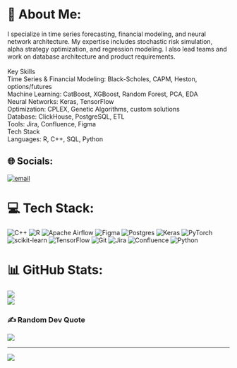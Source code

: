 # 💫 About Me:
I specialize in time series forecasting, financial modeling, and neural network architecture. My expertise includes stochastic risk simulation, alpha strategy optimization, and regression modeling. I also lead teams and work on database architecture and product requirements.<br><br>Key Skills<br>Time Series & Financial Modeling: Black-Scholes, CAPM, Heston, options/futures<br>Machine Learning: CatBoost, XGBoost, Random Forest, PCA, EDA<br>Neural Networks: Keras, TensorFlow<br>Optimization: CPLEX, Genetic Algorithms, custom solutions<br>Database: ClickHouse, PostgreSQL, ETL<br>Tools: Jira, Confluence, Figma<br>Tech Stack<br>Languages: R, C++, SQL, Python


## 🌐 Socials:
[![email](https://img.shields.io/badge/Email-D14836?logo=gmail&logoColor=white)](mailto:nikserbur) 

# 💻 Tech Stack:
![C++](https://img.shields.io/badge/c++-%2300599C.svg?style=for-the-badge&logo=c%2B%2B&logoColor=white) ![R](https://img.shields.io/badge/r-%23276DC3.svg?style=for-the-badge&logo=r&logoColor=white) ![Apache Airflow](https://img.shields.io/badge/Apache%20Airflow-017CEE?style=for-the-badge&logo=Apache%20Airflow&logoColor=white) ![Figma](https://img.shields.io/badge/figma-%23F24E1E.svg?style=for-the-badge&logo=figma&logoColor=white) ![Postgres](https://img.shields.io/badge/postgres-%23316192.svg?style=for-the-badge&logo=postgresql&logoColor=white) ![Keras](https://img.shields.io/badge/Keras-%23D00000.svg?style=for-the-badge&logo=Keras&logoColor=white) ![PyTorch](https://img.shields.io/badge/PyTorch-%23EE4C2C.svg?style=for-the-badge&logo=PyTorch&logoColor=white) ![scikit-learn](https://img.shields.io/badge/scikit--learn-%23F7931E.svg?style=for-the-badge&logo=scikit-learn&logoColor=white) ![TensorFlow](https://img.shields.io/badge/TensorFlow-%23FF6F00.svg?style=for-the-badge&logo=TensorFlow&logoColor=white) ![Git](https://img.shields.io/badge/git-%23F05033.svg?style=for-the-badge&logo=git&logoColor=white) ![Jira](https://img.shields.io/badge/jira-%230A0FFF.svg?style=for-the-badge&logo=jira&logoColor=white) ![Confluence](https://img.shields.io/badge/confluence-%23172BF4.svg?style=for-the-badge&logo=confluence&logoColor=white) ![Python](https://img.shields.io/badge/python-3670A0?style=for-the-badge&logo=python&logoColor=ffdd54)
# 📊 GitHub Stats:
![](https://github-readme-stats.vercel.app/api?username=nikserbur&theme=dark&hide_border=false&include_all_commits=true&count_private=true)<br/>
![](https://github-readme-streak-stats.herokuapp.com/?user=nikserbur&theme=dark&hide_border=false)<br/>

### ✍️ Random Dev Quote
![](https://quotes-github-readme.vercel.app/api?type=horizontal&theme=radical)

---
[![](https://visitcount.itsvg.in/api?id=nikserbur&icon=0&color=0)](https://visitcount.itsvg.in)

<!-- Proudly created with GPRM ( https://gprm.itsvg.in ) -->
